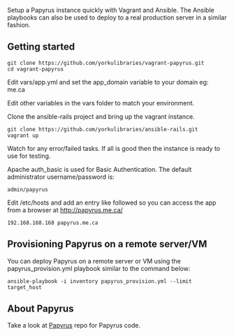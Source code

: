 Setup a Papyrus instance quickly with Vagrant and Ansible. The Ansible playbooks can also be used to deploy to a real production server in a similar fashion.


## Getting started

```
git clone https://github.com/yorkulibraries/vagrant-papyrus.git
cd vagrant-papyrus
```

Edit vars/app.yml and set the app_domain variable to your domain eg: me.ca

Edit other variables in the vars folder to match your environment.

Clone the ansible-rails project and bring up the vagrant instance.
```
git clone https://github.com/yorkulibraries/ansible-rails.git
vagrant up
```

Watch for any error/failed tasks. If all is good then the instance is ready to use for testing.

Apache auth_basic is used for Basic Authentication. The default administrator username/password is:

```
admin/papyrus
```

Edit /etc/hosts and add an entry like followed so you can access the app from a browser at http://papyrus.me.ca/

```
192.168.168.168 papyrus.me.ca
```

## Provisioning Papyrus on a remote server/VM

You can deploy Papyrus on a remote server or VM using the papyrus_provision.yml playbook similar to the command below:

```
ansible-playbook -i inventory papyrus_provision.yml --limit target_host
```


## About Papyrus
Take a look at [Papyrus](https://github.com/yorkulibraries/papyrus) repo for Papyrus code.
